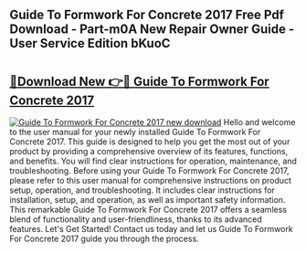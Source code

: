 ## Guide To Formwork For Concrete 2017 Free Pdf Download - Part-m0A New Repair Owner Guide - User Service Edition bKuoC

# <h2><a href="http://bc60898.oget.top/?id=Guide+To+Formwork+For+Concrete+2017">🔗Download New 👉🔴 Guide To Formwork For Concrete 2017</a></h2>

[![Guide To Formwork For Concrete 2017 new download](https://i.imgur.com/5g1atiW.png)](http://bc60898.oget.top/?id=Guide+To+Formwork+For+Concrete+2017)
Hello and welcome to the user manual for your newly installed Guide To Formwork For Concrete 2017. This guide is designed to help you get the most out of your product by providing a comprehensive overview of its features, functions, and benefits. You will find clear instructions for operation, maintenance, and troubleshooting. Before using your Guide To Formwork For Concrete 2017, please refer to this user manual for comprehensive instructions on product setup, operation, and troubleshooting. It includes clear instructions for installation, setup, and operation, as well as important safety information. This remarkable Guide To Formwork For Concrete 2017 offers a seamless blend of functionality and user-friendliness, thanks to its advanced features. Let's Get Started! Contact us today and let us Guide To Formwork For Concrete 2017 guide you through the process.
